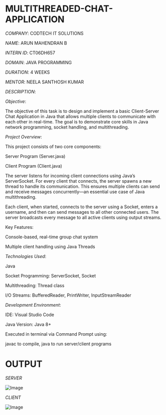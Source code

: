 # MULTITHREADED-CHAT-APPLICATION

*COMPANY*: CODTECH IT SOLUTIONS

*NAME*: ARUN MAHENDRAN B

*INTERN ID*: CT06DH657

*DOMAIN*: JAVA PROGRAMMING

*DURATION*: 4 WEEKS

*MENTOR*: NEELA SANTHOSH KUMAR

*DESCRIPTION*:

*Objective*:

The objective of this task is to design and implement a basic Client-Server Chat Application in Java that allows multiple clients to communicate with each other in real-time. The goal is to demonstrate core skills in Java network programming, socket handling, and multithreading.


*Project Overview*:

This project consists of two core components:

Server Program (Server.java)

Client Program (Client.java)

The server listens for incoming client connections using Java’s ServerSocket. For every client that connects, the server spawns a new thread to handle its communication. This ensures multiple clients can send and receive messages concurrently—an essential use case of Java multithreading.

Each client, when started, connects to the server using a Socket, enters a username, and then can send messages to all other connected users. The server broadcasts every message to all active clients using output streams.


Key Features:

Console-based, real-time group chat system

Multiple client handling using Java Threads


*Technologies Used*:

Java 

Socket Programming: ServerSocket, Socket

Multithreading: Thread class

I/O Streams: BufferedReader, PrintWriter, InputStreamReader


*Development Environment*:

IDE: Visual Studio Code

Java Version: Java 8+

Executed in terminal via Command Prompt using:

javac to compile,
java to run server/client programs


# OUTPUT

*SERVER*

![Image](https://github.com/user-attachments/assets/9a9ae1f6-37b1-46a9-9bb9-070ce23b7f7c)



*CLIENT*

![Image](https://github.com/user-attachments/assets/a145fed7-c90b-4f9f-bcca-8d48b872d9b9)
